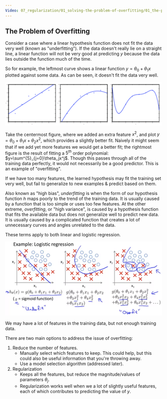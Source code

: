 ```yaml
---
Video: 07_regularization/01_solving-the-problem-of-overfitting/01_the-problem-of-overfitting.mp4
---
```


## The Problem of Overfitting

Consider a case where a linear hypothesis function does not fit the data very well (known as "underfitting").  If the data doesn't really lie on a straight line, a linear function will not be very good at predicting $y$ because the data lies outside the function much of the time.

So for example, the leftmost curve shows a linear function $y=\theta_0+\theta_1x$ plotted against some data.  As can be seen, it doesn't fit the data very well.

![image-20210314081322683](01-problem-of-overfitting.assets/image-20210314081322683.png)

Take the centermost figure, where we added an extra feature $x^2$, and plot $y=\theta_0+\theta_1x+\theta_2x^2$, which provides a slightly better fit.  Naively it might seem that if we add yet more features we would get a better fit; the rightmost figure is the result of fitting a $5^{th}$ order polynomial: $y=\sum^{5}_{j=0}\theta_jx^j$.  Though this passes through all of the training data perfectly, it would not necessarily be a good predictor.  This is an example of "overfitting".

If we have too many features, the learned hypothesis may fit the training set very well, but fail to generalize to new examples & predict based on them.

Also known as "high bias", _underfitting_ is when the form of our hypothesis function $h$ maps poorly to the trend of the training data. It is usually caused by a function that is too simple or uses too few features.  At the other extreme, _overfitting_, or "high variance", is caused by a hypothesis function that fits the available data but does not generalize well to predict new data. It is usually caused by a complicated function that creates a lot of unnecessary curves and angles unrelated to the data.

These terms apply to both linear and logistic regression.

<img src="01-problem-of-overfitting.assets/image-20210314082906924.png" alt="image-20210314082906924" style="zoom:50%;" />

We may have a lot of features in the training data, but not enough training data.

There are two main options to address the issue of overfitting:

1. Reduce the number of features.
   * Manually select which features to keep.  This could help, but this could also be useful information that you're throwing away.
   * Use a model selection algorithm (addressed later).
2. Regularization
   * Keeps all the features, but reduce the magnitude/values of parameters $\theta_j$.
   * Regularization works well when we a lot of slightly useful features, each of which contributes to predicting the value of $y$.

